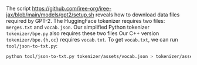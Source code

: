 The script https://github.com/iree-org/iree-jax/blob/main/models/gpt2/setup.sh reveals how to download data files required by GPT-2.  The HuggingFace tokenizer requires two files: `merges.txt` and `vocab.json`.  Our simplified Python tokenizer `tokenizer/bpe.py` also requires these two files  Our C++ version `tokenizer/bpe.{h,cc}` requires `vocab.txt`.  To get `vocab.txt`, we can run `tool/json-to-txt.py`:

```bash
python tool/json-to-txt.py tokenizer/assets/vocab.json > tokenizer/assets/vocab.txt
```
